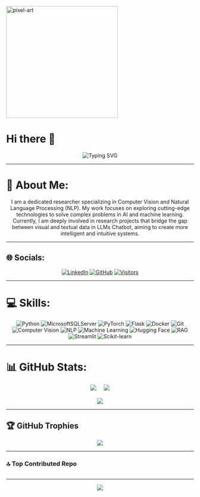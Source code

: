 <div>
  <img src="https://github.com/user-attachments/assets/47510460-6c62-4ff7-84c2-83fa0f933554" width="300" alt="pixel-art">
</div>

# Hi there 👋

<div align="center">
  <img src="https://readme-typing-svg.demolab.com?font=Fira+Code&pause=1000&color=00FF00&width=435&lines=Welcome+to+my+GitHub+Profile!;Passionate+Developer;Always+Learning+New+Tech;Open+Source+Enthusiast" alt="Typing SVG" />
</div>

---

# 💫 About Me:
<div align="center">
  
I am a dedicated researcher specializing in Computer Vision and Natural Language Processing (NLP). My work focuses on exploring cutting-edge technologies to solve complex problems in AI and machine learning. Currently, I am deeply involved in research projects that bridge the gap between visual and textual data in LLMs Chatbot, aiming to create more intelligent and intuitive systems.

</div>

---

## 🌐 Socials:
<div align="center">
  
[![LinkedIn](https://img.shields.io/badge/LinkedIn-%230077B5.svg?logo=linkedin&logoColor=white)](https://www.linkedin.com/in/tr%E1%BA%A7n-h%E1%BB%AFu-nh%C3%A2n-8b834b281/)
[![GitHub](https://img.shields.io/badge/GitHub-100000?style=for-the-badge&logo=github&logoColor=white)](https://github.com/NhanAyai)
[![Visitors](https://visitor-badge.laobi.icu/badge?page_id=NhanAyai.NhanAyai)](https://github.com/NhanAyai)

</div>

---

# 💻 Skills:
<div align="center">
  
![Python](https://img.shields.io/badge/python-3670A0?style=for-the-badge&logo=python&logoColor=ffdd54)
![MicrosoftSQLServer](https://img.shields.io/badge/Microsoft%20SQL%20Server-CC2927?style=for-the-badge&logo=microsoft%20sql%20server&logoColor=white)
![PyTorch](https://img.shields.io/badge/PyTorch-%23EE4C2C.svg?style=for-the-badge&logo=PyTorch&logoColor=white)
![Flask](https://img.shields.io/badge/flask-%2361a2be.svg?style=for-the-badge&logo=flask&logoColor=white)
![Docker](https://img.shields.io/badge/docker-%230db7ed.svg?style=for-the-badge&logo=docker&logoColor=white)
![Git](https://img.shields.io/badge/git-%23f05032.svg?style=for-the-badge&logo=git&logoColor=white)
![Computer Vision](https://img.shields.io/badge/Computer%20Vision-informational?style=for-the-badge&logo=opencv&logoColor=white)
![NLP](https://img.shields.io/badge/NLP-informational?style=for-the-badge&logo=spacy&logoColor=white)
![Machine Learning](https://img.shields.io/badge/Machine%20Learning-informational?style=for-the-badge&logo=scikit-learn&logoColor=white)
![Hugging Face](https://img.shields.io/badge/Hugging%20Face-informational?style=for-the-badge&logo=huggingface&logoColor=white)
![RAG](https://img.shields.io/badge/RAG-informational?style=for-the-badge&logo=elasticsearch&logoColor=white)
![Streamlit](https://img.shields.io/badge/Streamlit-informational?style=for-the-badge&logo=streamlit&logoColor=white)
![Scikit-learn](https://img.shields.io/badge/Scikit--learn-informational?style=for-the-badge&logo=scikit-learn&logoColor=white)

</div>

---

# 📊 GitHub Stats:
<div align="center">

<div style="display: flex; justify-content: center; gap: 20px; flex-wrap: wrap;">
  <img src="https://github-readme-stats.vercel.app/api?username=NhanAyai&theme=dark&hide_border=false&show_icons=true">
  <img src="https://github-readme-streak-stats.herokuapp.com/?user=NhanAyai&theme=dark&hide_border=false">
</div>

<div style="margin-top: 20px;">
  <img src="https://github-readme-stats.vercel.app/api/top-langs/?username=NhanAyai&theme=dark&hide_border=false&layout=compact">
</div>

</div>

---

## 🏆 GitHub Trophies
<div align="center">
  
![](https://github-profile-trophy.vercel.app/?username=NhanAyai&theme=radical&no-frame=false&no-bg=false&margin-w=4)

</div>

---

### 🔝 Top Contributed Repo
<div style="display: flex; flex-wrap: wrap; gap: 10px; justify-content: center">

</div>

---

<div align="center">
  
[![](https://visitcount.itsvg.in/api?id=NhanAyai&icon=0&color=3)](https://visitcount.itsvg.in)

</div>
